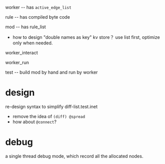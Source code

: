 worker -- has `active_edge_list`

rule -- has compiled byte code

mod -- has rule_list

- how to design "double names as key" kv store？
  use list first, optimize only when needed.

worker_interact

worker_run

test -- build mod by hand and run by worker

# design

re-design syntax to simplify diff-list.test.inet

- remove the idea of `(diff) @spread`
- how about `@connect`?

# debug

a single thread debug mode, which record all the allocated nodes.
